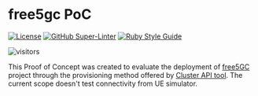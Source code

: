 # free5gc PoC
<!-- markdown-link-check-disable-next-line -->
[![License](https://img.shields.io/badge/License-Apache%202.0-blue.svg)](https://opensource.org/licenses/Apache-2.0)
[![GitHub Super-Linter](https://github.com/electrocucaracha/free5gc-poc/workflows/Lint%20Code%20Base/badge.svg)](https://github.com/marketplace/actions/super-linter)
[![Ruby Style Guide](https://img.shields.io/badge/code_style-rubocop-brightgreen.svg)](https://github.com/rubocop/rubocop)
<!-- markdown-link-check-disable-next-line -->
![visitors](https://visitor-badge.glitch.me/badge?page_id=electrocucaracha.free5gc-poc)

This Proof of Concept was created to evaluate the deployment of [free5GC][1]
project through the provisioning method offered by [Cluster API tool][2]. The
current scope doesn't test connectivity from UE simulator.

[1]: https://www.free5gc.org/
[2]: https://cluster-api.sigs.k8s.io/
